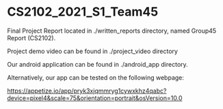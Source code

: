 # CS2102_2021_S1_Team45

Final Project Report located in ./written_reports directory, named Group45 Report (CS2102).

Project demo video can be found in ./project_video directory

Our android application can be found in ./android_app directory. 

Alternatively, our app can be tested on the following webpage:

https://appetize.io/app/pryk3xjqmmryg1cywxkhz4qabc?device=pixel4&scale=75&orientation=portrait&osVersion=10.0


